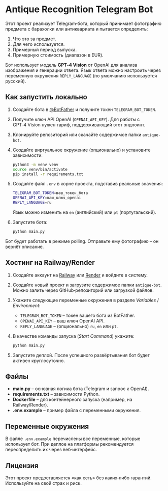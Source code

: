 # Antique Recognition Telegram Bot

Этот проект реализует Telegram‑бота, который принимает фотографию предмета с барахолки или антиквариата и пытается определить:

1. Что это за предмет.
2. Для чего используется.
3. Примерный период выпуска.
4. Примерную стоимость (диапазон в EUR).

Бот использует модель **GPT‑4 Vision** от OpenAI для анализа изображения и генерации ответа. Язык ответа можно настроить через переменную окружения `REPLY_LANGUAGE` (по умолчанию используется русский).

## Как запустить локально

1. Создайте бота в [@BotFather](https://t.me/BotFather) и получите токен `TELEGRAM_BOT_TOKEN`.
2. Получите ключ API OpenAI (`OPENAI_API_KEY`). Для работы с GPT‑4 Vision нужен тариф, поддерживающий этот эндпоинт.
3. Клонируйте репозиторий или скачайте содержимое папки `antique-bot`.
4. Создайте виртуальное окружение (опционально) и установите зависимости:

   ```bash
   python3 -m venv venv
   source venv/bin/activate
   pip install -r requirements.txt
   ```

5. Создайте файл `.env` в корне проекта, подставив реальные значения:

   ```bash
   TELEGRAM_BOT_TOKEN=ваш_токен_бота
   OPENAI_API_KEY=ваш_ключ_openai
   REPLY_LANGUAGE=ru
   ```

   Язык можно изменить на `en` (английский) или `pt` (португальский).

6. Запустите бота:

   ```bash
   python main.py
   ```

Бот будет работать в режиме polling. Отправьте ему фотографию – он вернёт описание.

## Хостинг на Railway/Render

1. Создайте аккаунт на [Railway](https://railway.app) или [Render](https://render.com) и войдите в систему.
2. Создайте новый проект и загрузите содержимое папки `antique-bot`. Можно залить через GitHub‑репозиторий или загрузкой файлов.
3. Укажите следующие переменные окружения в разделе *Variables* / *Environment*:

   - `TELEGRAM_BOT_TOKEN` – токен вашего бота из BotFather.
   - `OPENAI_API_KEY` – ваш ключ OpenAI API.
   - `REPLY_LANGUAGE` – (опционально) `ru`, `en` или `pt`.

4. В качестве команды запуска (*Start Command*) укажите:

   ```bash
   python main.py
   ```

5. Запустите деплой. После успешного развёртывания бот будет активен круглосуточно.

## Файлы

- **main.py** – основная логика бота (Telegram и запрос к OpenAI).
- **requirements.txt** – зависимости Python.
- **Dockerfile** – для контейнерного запуска (например, на Railway/Render).
- **.env.example** – пример файла с переменными окружения.

## Переменные окружения

В файле `.env.example` перечислены все переменные, которые использует бот. При деплое на платформы рекомендуется переопределить их через веб‑интерфейс.

## Лицензия

Этот проект предоставляется «как есть» без каких‑либо гарантий. Используйте на свой страх и риск.